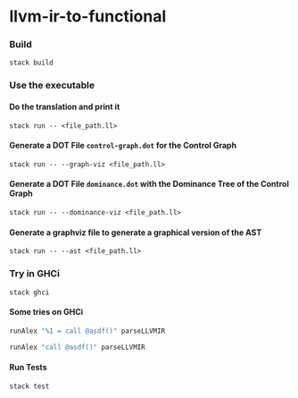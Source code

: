 # llvm-ir-to-functional

### Build

```
stack build
```

### Use the executable

#### Do the translation and print it

```
stack run -- <file_path.ll>
```

#### Generate a DOT File `control-graph.dot` for the Control Graph

```
stack run -- --graph-viz <file_path.ll>
```

#### Generate a DOT File `dominance.dot` with the Dominance Tree of the Control Graph

```
stack run -- --dominance-viz <file_path.ll>
```

#### Generate a graphviz file to generate a graphical version of the AST

```
stack run -- --ast <file_path.ll>
```

### Try in GHCi

```
stack ghci
```

#### Some tries on GHCi

```haskell
runAlex "%1 = call @asdf()" parseLLVMIR
```

```haskell
runAlex "call @asdf()" parseLLVMIR
```

#### Run Tests

```haskell
stack test
```
